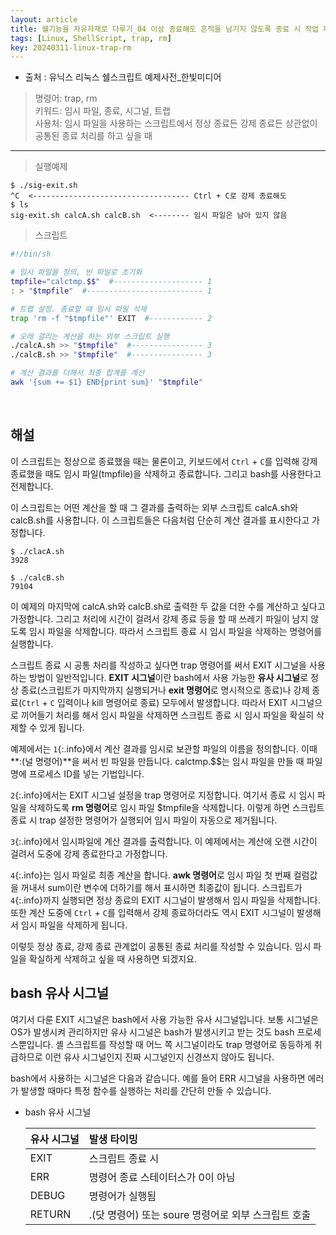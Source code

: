 ```yaml
---
layout: article
title: 쉘기능을 자유자재로 다루기_04 이상 종료해도 흔적을 남기지 않도록 종료 시 작업 파일을 삭제하는 뒷처리하기
tags: [Linux, ShellScript, trap, rm]
key: 20240311-linux-trap-rm
---
```


- 출처 : 유닉스 리눅스 쉘스크립트 예제사전_한빛미디어

> 명령어: trap, rm  
> 키워드: 임시 파일, 종료, 시그널, 트랩  
> 사용처: 임시 파일을 사용하는 스크립트에서 정상 종료든 강제 종료든 상관없이 공통된 종료 처리를 하고 싶을 때

--- 

> 실행예제

```
$ ./sig-exit.sh
^C  <----------------------------------- Ctrl + C로 강제 종료해도
$ ls
sig-exit.sh calcA.sh calcB.sh  <-------- 임시 파일은 남아 있지 않음
```

> 스크립트

```bash
#!/bin/sh

# 임시 파일을 정의, 빈 파일로 초기화
tmpfile="calctmp.$$"  #-------------------- 1
: > "$tmpfile"  #-------------------------- 1

# 트랩 설정. 종료할 때 임시 파일 삭제
trap 'rm -f "$tmpfile"' EXIT  #------------ 2

# 오래 걸리는 계산을 하는 외부 스크립트 실행
./calcA.sh >> "$tmpfile"  #---------------- 3
./calcB.sh >> "$tmpfile"  #---------------- 3

# 계산 결과를 더해서 최종 합계를 계산
awk '{sum += $1} END{print sum}' "$tmpfile"
```

&nbsp;
&nbsp;

## **해설**

이 스크립트는 정상으로 종료했을 때는 물론이고, 키보드에서 `Ctrl` + `C`를 입력해 강제 종료했을 때도 임시 파일(tmpfile)을 삭제하고 종료합니다. 그리고 bash를 사용한다고 전제합니다.

이 스크립트는 어떤 계산을 할 때 그 결과를 출력하는 외부 스크립트 calcA.sh와 calcB.sh를 사용합니다. 이 스크립트들은 다음처럼 단순히 계산 결과를 표시한다고 가정합니다.

```
$ ./clacA.sh
3928

$ ./calcB.sh
79104
```

이 예제의 마지막에 calcA.sh와 calcB.sh로 출력한 두 값을 더한 수를 계산하고 싶다고 가정합니다. 그리고 처리에 시간이 걸려서 강제 종료 등을 할 때 쓰레기 파일이 남지 않도록 임시 파일을 삭제합니다. 따라서 스크립트 종료 시 임시 파일을 삭제하는 명령어를 실행합니다.

스크립트 종료 시 공통 처리를 작성하고 싶다면 trap 명령어를 써서 EXIT 시그널을 사용하는 방법이 일반적입니다. **EXIT 시그널**이란 bash에서 사용 가능한 **유사 시그널**로 정상 종료(스크립트가 마지막까지 실행되거나 **exit 명령어**로 명시적으로 종료)나 강제 종료(`Ctrl` + `C` 입력이나 kill 명령어로 종료) 모두에서 발생합니다. 따라서 EXIT 시그널으로 끼어들기 처리를 해서 임시 파일을 삭제하면 스크립트 종료 시 임시 파일을 확실히 삭제할 수 있게 됩니다.

예제에서는 `1`{:.info}에서 계산 결과를 임시로 보관할 파일의 이름을 정의합니다. 이때 **:(널 명령어)**을 써서 빈 파일을 만듭니다. calctmp.$$는 임시 파일을 만들 때 파일명에 프로세스 ID를 넣는 기법입니다.

`2`{:.info}에서는 EXIT 시그널 설정을 trap 명령어로 지정합니다. 여기서 종료 시 임시 파일을 삭제하도록 **rm 명령어**로 임시 파일 $tmpfile을 삭제합니다. 이렇게 하면 스크립트 종료 시 trap 설정한 명령어가 실행되어 임시 파일이 자동으로 제거됩니다.

`3`{:.info}에서 임시파일에 계산 결과를 출력합니다. 이 예제에서는 계산에 오랜 시간이 걸려서 도중에 강제 종료한다고 가정합니다.

`4`{:.info}는 임시 파일로 최종 계산을 합니다. **awk 명령어**로 임시 파일 첫 번째 컬럼값을 꺼내서 sum이란 변수에 더하기를 해서 표시하면 최종값이 됩니다. 스크립트가 `4`{:.info}까지 실행되면 정상 종료의 EXIT 시그널이 발생해서 임시 파일을 삭제합니다. 또한 계산 도중에 `Ctrl` + `C`를 입력해서 강제 종료하더라도 역시 EXIT 시그널이 발생해서 임시 파일을 삭제하게 됩니다.

이렇듯 정상 종료, 강제 종료 관계없이 공통된 종료 처리를 작성할 수 있습니다. 임시 파일을 확실하게 삭제하고 싶을 때 사용하면 되겠지요.


## **bash 유사 시그널**

여기서 다룬 EXIT 시그널은 bash에서 사용 가능한 유사 시그널입니다. 보통 시그널은 OS가 발생시켜 관리하지만 유사 시그널은 bash가 발생시키고 받는 것도 bash 프로세스뿐입니다. 셸 스크립트를 작성할 때 어느 쪽 시그널이라도 trap 명령어로 동등하게 취급하므로 이런 유사 시그널인지 진짜 시그널인지 신경쓰지 않아도 됩니다.

bash에서 사용하는 시그널은 다음과 같습니다. 예를 들어 ERR 시그널을 사용하면 에러가 발생할 때마다 특정 함수를 실행하는 처리를 간단히 만들 수 있습니다.


- bash 유사 시그널

    |유사 시그널|발생 타이밍|
    |:---------|:---------|
    |EXIT|스크립트 종료 시|
    |ERR|명령어 종료 스테이터스가 0이 아님|
    |DEBUG|명령어가 실행됨|
    |RETURN|.(닷 명령어) 또는 soure 명령어로 외부 스크립트 호출|



